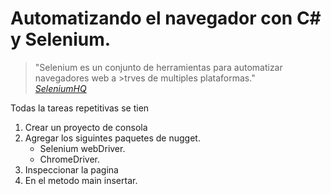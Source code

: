 # Automatizando el navegador con C# y Selenium.

>"Selenium es un conjunto de herramientas para automatizar navegadores web  a >trves de multiples plataformas."  
<cite>[SeleniumHQ]()</cite>

Todas la tareas repetitivas se tien

1. Crear un proyecto de consola
2. Agregar los siguintes paquetes de nugget.
    * Selenium webDriver.
    * ChromeDriver.
3. Inspeccionar la pagina  
4. En el metodo main insertar.

